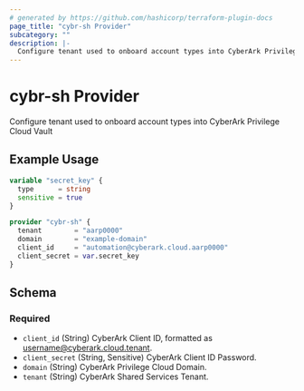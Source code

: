 ```yaml
---
# generated by https://github.com/hashicorp/terraform-plugin-docs
page_title: "cybr-sh Provider"
subcategory: ""
description: |-
  Configure tenant used to onboard account types into CyberArk Privilege Cloud Vault
---
```


# cybr-sh Provider

Configure tenant used to onboard account types into CyberArk Privilege Cloud Vault

## Example Usage

```terraform
variable "secret_key" {
  type      = string
  sensitive = true
}

provider "cybr-sh" {
  tenant        = "aarp0000"
  domain        = "example-domain"
  client_id     = "automation@cyberark.cloud.aarp0000"
  client_secret = var.secret_key
}
```

<!-- schema generated by tfplugindocs -->
## Schema

### Required

- `client_id` (String) CyberArk Client ID, formatted as username@cyberark.cloud.tenant.
- `client_secret` (String, Sensitive) CyberArk Client ID Password.
- `domain` (String) CyberArk Privilege Cloud Domain.
- `tenant` (String) CyberArk Shared Services Tenant.
